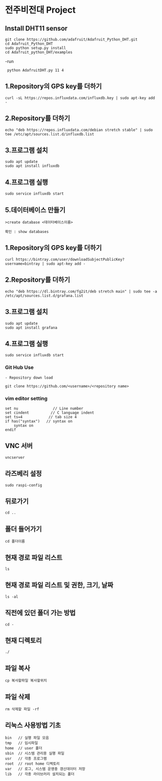 # 전주비전대 Project

## Install DHT11 sensor
```
git clone https://github.com/adafruit/Adafruit_Python_DHT.git
cd Adafruit_Python_DHT
sudo python setup.py install
cd Adafruit_python_DHT/examples
```
   -run
   ```
    python AdafruitDHT.py 11 4
   ```
   
  ## 1.Repository의 GPS key를 더하기
```
curl -sL https://repos.influxdata.com/influxdb.key | sudo apt-key add -
```
  ## 2.Repository를 더하기
```
echo "deb https://repos.influxdata.com/debian stretch stable" | sudo tee /etc/apt/sources.list.d/influxdb.list
```
  ## 3.프로그램 설치
```
sudo apt update
sudo apt install influxdb
```
  ## 4.프로그램 실행
```
sudo service influxdb start
```
  ## 5.데이터베이스 만들기
```
>create database <데이터베이스이름>
```
```
확인 : show databases
```
  ## 1.Repository의 GPS key를 더하기
  ```
  curl https://bintray.com/user/downloadSubjectPublicKey?username=bintray | sudo apt-key add -
  ```
  
  ## 2.Repository를 더하기
  ```
  echo "deb https://dl.bintray.com/fg2it/deb stretch main" | sudo tee -a /etc/apt/sources.list.d/grafana.list
  ```
  
  ## 3.프로그램 설치
  ```
  sudo apt update
  sudo apt install grafana
  ````
  ## 4.프로그램 실행
```
sudo service influxdb start
```
  ### Git Hub Use
    - Repository down load
  ```
  git clone https://github.com/<username>/<repository name>
  ```
  ### vim editor setting
  ```
  set nu                // Line number
  set cindent          // C language indent
  set ts=4            // tab size 4
  if has("syntax")   // syntax on
      syntax on
  endif
  ```  
  
   ## VNC 서버
   ```
   vncserver
   ```
   ## 라즈베리 설정
   ```
   sudo raspi-config
   ```
   ## 뒤로가기
   ```
   cd ..
   ```
   ## 폴더 들어가기
   ```
   cd 폴더이름
   ```
   ## 현재 경로 파일 리스트
   ```
   ls
   ```
   ## 현재 경로 파일 리스트 및 권한, 크기, 날짜
   ```
   ls -al
   ```
   ## 직전에 있던 폴더 가는 방법
   ```
   cd -
   ```
   ## 현재 디렉토리
   ```
   ./
   ```
   ## 파일 복사
   ```
   cp 복사할파일 복사할위치
   ```
   ## 파일 삭제
   ```
   rm 삭제할 파일 -rf
   ```
   ## 리눅스 사용방법 기초
   ```
   bin   // 실행 파일 모음
   tmp   // 임시파일
   home  // user 폴더
   sbin  // 시스템 관리용 실행 파일
   usr   // 각종 프로그램
   root  // root home 디렉토리
   var   // 로그, 시스템 운영중 갱신데이터 저장
   lib   // 각종 라이브러리 설치되는 폴더
   
